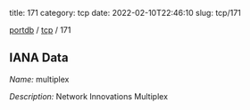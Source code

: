 title: 171
category: tcp
date: 2022-02-10T22:46:10
slug: tcp/171

[portdb](/) / [tcp](/category/tcp.html) / 171


## IANA Data

_Name:_ multiplex

_Description:_ Network Innovations Multiplex

